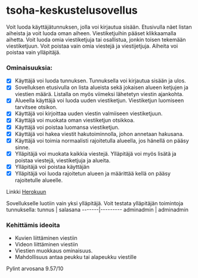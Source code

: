 # tsoha-keskustelusovellus

Voit luoda käyttäjätunnuksen, jolla voi kirjautua sisään. Etusivulla näet listan aiheista ja voit luoda oman aiheen. Viestiketjuihin pääset klikkaamalla aihetta. Voit luoda omia viestiketjuja tai osallistua, jonkin toisen tekemään viestiketjuun. Voit poistaa vain omia viestejä ja viestijetjuja. Aiheita voi poistaa vain ylläpitäjä.

### Ominaisuuksia:
- [x] Käyttäjä voi luoda tunnuksen. Tunnuksella voi kirjautua sisään ja ulos.
- [x] Sovelluksen etusivulla on lista alueista sekä jokaisen alueen ketjujen ja viestien määrä. Listalla on myös viimeksi lähetetyn viestin ajankohta.
- [x] Alueella käyttäjä voi luoda uuden viestiketjun. Viestiketjun luomiseen tarvitsee otsikon.
- [x] Käyttäjä voi kirjoittaa uuden viestin valmiiseen viestiketjuun.
- [x] Käyttäjä voi muokata oman viestiketjun otsikkoa.
- [x] Käyttäjä voi  poistaa luomansa viestiketjun.
- [x] Käyttäjä voi hakea viestit hakutoiminnolla, johon annetaan hakusana.
- [x] Käyttäjä voi toimia normaalisti rajoitetulla alueella, jos hänellä on pääsy sinne.
- [x] Ylläpitäjä voi muokata kaikkia viestejä. Ylläpitäjä voi myös lisätä ja poistaa viestejä, viestiketjuja ja alueita.
- [x] Ylläpitäjä voi poistaa käyttäjän
- [x] Ylläpitäjä voi luoda rajoitetun alueen ja määrittää kellä on pääsy rajoitetulle alueelle.

Linkki [Herokuun](https://tsoha-keskustelusovellus.herokuapp.com/)

Sovellukselle luotiin vain yksi ylläpitäjä. Voit testata ylläpitäjän toimintoja tunnuksella:
tunnus | salasana
-------|---------
adminadmin | adminadmin

### Kehittämis ideoita

- Kuvien liittäminen viestiin
- Videon liittäminen viestiin
- Viestien muokkaus ominaisuus.
- Mahdollisuus antaa peukku tai alapeukku viestille

 Pylint arvosana 9.57/10
